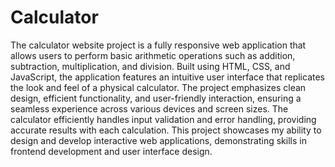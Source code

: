 # Calculator
The calculator website project is a fully responsive web application that allows users to perform basic arithmetic operations such as addition, subtraction, multiplication, and division. Built using HTML, CSS, and JavaScript, the application features an intuitive user interface that replicates the look and feel of a physical calculator. The project emphasizes clean design, efficient functionality, and user-friendly interaction, ensuring a seamless experience across various devices and screen sizes. The calculator efficiently handles input validation and error handling, providing accurate results with each calculation. This project showcases my ability to design and develop interactive web applications, demonstrating skills in frontend development and user interface design.

